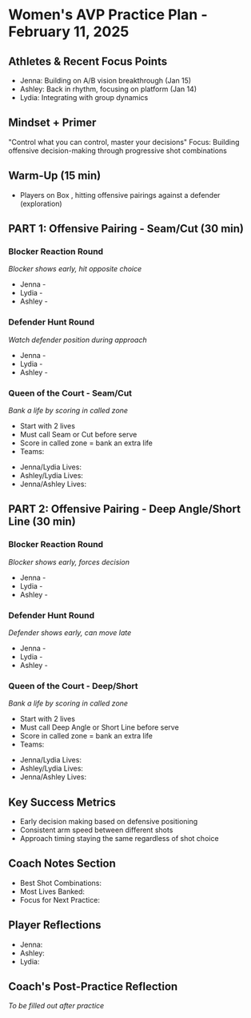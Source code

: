 # Women's AVP Practice Plan - February 11, 2025

## Athletes & Recent Focus Points
- Jenna: Building on A/B vision breakthrough (Jan 15)
- Ashley: Back in rhythm, focusing on platform (Jan 14)
- Lydia: Integrating with group dynamics

## Mindset + Primer
"Control what you can control, master your decisions"
Focus: Building offensive decision-making through progressive shot combinations

## Warm-Up (15 min)
- Players on Box , hitting offensive pairings against a defender (exploration)

## PART 1: Offensive Pairing - Seam/Cut (30 min)

### Blocker Reaction Round
*Blocker shows early, hit opposite choice*
* Jenna - 
* Lydia - 
* Ashley - 

### Defender Hunt Round
*Watch defender position during approach*
* Jenna - 
* Lydia - 
* Ashley - 

### Queen of the Court - Seam/Cut
*Bank a life by scoring in called zone*
- Start with 2 lives
- Must call Seam or Cut before serve
- Score in called zone = bank an extra life
- Teams:
* Jenna/Lydia Lives: 
* Ashley/Lydia Lives: 
* Jenna/Ashley Lives: 

## PART 2: Offensive Pairing - Deep Angle/Short Line (30 min)

### Blocker Reaction Round
*Blocker shows early, forces decision*
* Jenna - 
* Lydia - 
* Ashley - 

### Defender Hunt Round
*Defender shows early, can move late*
* Jenna - 
* Lydia - 
* Ashley - 

### Queen of the Court - Deep/Short
*Bank a life by scoring in called zone*
- Start with 2 lives
- Must call Deep Angle or Short Line before serve
- Score in called zone = bank an extra life
- Teams:
* Jenna/Lydia Lives: 
* Ashley/Lydia Lives: 
* Jenna/Ashley Lives: 

## Key Success Metrics
- Early decision making based on defensive positioning
- Consistent arm speed between different shots
- Approach timing staying the same regardless of shot choice

## Coach Notes Section
* Best Shot Combinations:
* Most Lives Banked:
* Focus for Next Practice:

## Player Reflections
* Jenna:
* Ashley:
* Lydia:

## Coach's Post-Practice Reflection
*To be filled out after practice*
